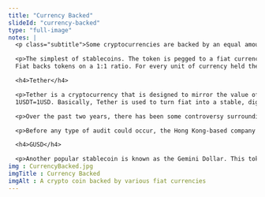 ```yaml
--- 
title: "Currency Backed"
slideId: "currency-backed"
type: "full-image"
notes: |
  <p class="subtitle">Some cryptocurrencies are backed by an equal amount of currency.</p>

  <p>The simplest of stablecoins. The token is pegged to a fiat currency. For example 1 GUSD (Gemini Dollar) = 1 USD. The tokens value is represented as a digital dollar. Most stablecoins follow this pattern. 
  Fiat backs tokens on a 1:1 ratio. For every unit of currency held there is one token issued. When the token is exchanged for fiat, they are taken out of circulation. When someone wants to buy the stablecoin, their fiat is sent to the reserve and new coins are created and issued. Simply put, these stablecoins are backed by relatively stable fiat currencies. The vast majority of stablecoins either represent the USD or Euro as they are the most popular global currencies. </p>

  <h4>Tether</h4>

  <p>Tether is a cryptocurrency that is designed to mirror the value of one USD.
  1USDT=1USD. Basically, Tether is used to turn fiat into a stable, digital token. The original idea was that the company behind Tether would maintain a cash reserve equal to the number of tokens. If Tether is redeemed, those tokens are burned. Tokens are created by contributing to the Tether reserve.</p>

  <p>Over the past two years, there has been some controversy surrounding Tether, specifically their cash reserves. The root criticism is based on the fact that Tether is highly centralized. This also means that their reserves didn’t have the transparency needed to instill trust in its users. This led some to question whether Tether had the funds to back their supply. Many called for Tether to be audited. There was also concern about what would happen to the entire cryptocurrency market if it was found that Tether did not have the funds that they claimed they did.</p>

  <p>Before any type of audit could occur, the Hong Kong-based company behind Tether changed the wording on their website ever so slightly. Instead of claiming that Tether was backed 1:1 by dollars, they now claimed that their cash reserves and other assets were used to back the value of the token. This change may have scared some users away, but those using USDT as a short-term medium of exchange have not been deterred. We have, however, seen more stablecoins gain popularity as questions around Tether’s backing assets remain.</p>

  <h4>GUSD</h4>

  <p>Another popular stablecoin is known as the Gemini Dollar. This token was introduced by the team behind the Gemini Exchange, which was started by early Bitcoin enthusiasts, the Winkelvoss twins. Gemini Dollar is an Ethereum-based token that uses the Ethereum platform to function. GUSD is the first regulated stablecoin, as recognized by the New York State Department of Financial Services. This transparency is in extreme contrast to Tether. The funds that back Gemini dollars issued and in circulation are held at State Street Bank and Trust Company. Additionally, the USD balance of the relevant bank accounts is examined by a registered public accounting firm. Their reports are made public. However, this isn’t the only audit that GUSD has undergone. The code within the GUSD smart contract is public and has been publicly audited.  The approval of this regulatory body and the stringent practices employed by Gemini gives users confidence that their funds are sufficiently backed.</p>
img : CurrencyBacked.jpg
imgTitle : Currency Backed
imgAlt : A crypto coin backed by various fiat currencies
---
```

